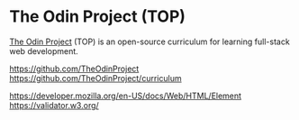 # The Odin Project (TOP)

[The Odin Project](https://www.theodinproject.com/) (TOP) is an open-source curriculum for learning full-stack web development.

https://github.com/TheOdinProject<br/>
https://github.com/TheOdinProject/curriculum<br/>

https://developer.mozilla.org/en-US/docs/Web/HTML/Element<br/>
https://validator.w3.org/<br/>
